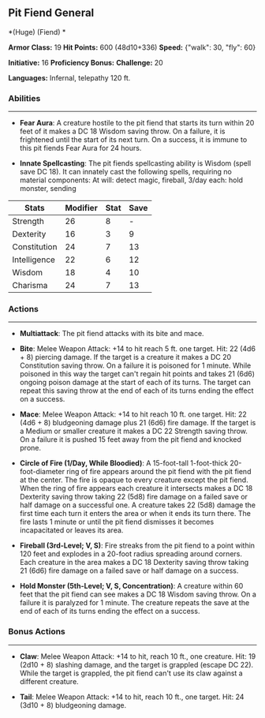 ## Pit Fiend General
*(Huge) (Fiend) *

**Armor Class:** 19
**Hit Points:** 600 (48d10+336)
**Speed:** {"walk": 30, "fly": 60}

**Initiative:** 16
**Proficiency Bonus:**
**Challenge:** 20

**Languages:** Infernal, telepathy 120 ft.

### Abilities
 --- 
- **Fear Aura**: A creature hostile to the pit fiend that starts its turn within 20 feet of it makes a DC 18 Wisdom saving throw. On a failure, it is frightened until the start of its next turn. On a success, it is immune to this pit fiends Fear Aura for 24 hours.

- **Innate Spellcasting**: The pit fiends spellcasting ability is Wisdom (spell save DC 18). It can innately cast the following spells, requiring no material components: At will: detect magic, fireball, 3/day each: hold monster, sending



| Stats | Modifier | Stat | Save
| ---- | ---- | ---- | ---- |
| Strength | 26 | 8 | - |
| Dexterity | 16 | 3 | 9 |
| Constitution | 24 | 7 | 13 |
| Intelligence | 22 | 6 | 12 |
| Wisdom | 18 | 4 | 10 |
| Charisma | 24 | 7 | 13 |

### Actions
 --- 
- **Multiattack**: The pit fiend attacks with its bite and mace.

- **Bite**: Melee Weapon Attack: +14 to hit  reach 5 ft.  one target. Hit: 22 (4d6 + 8) piercing damage. If the target is a creature  it makes a DC 20 Constitution saving throw. On a failure  it is poisoned for 1 minute. While poisoned in this way  the target can't regain hit points and takes 21 (6d6) ongoing poison damage at the start of each of its turns. The target can repeat this saving throw at the end of each of its turns  ending the effect on a success.

- **Mace**: Melee Weapon Attack: +14 to hit  reach 10 ft.  one target. Hit: 22 (4d6 + 8) bludgeoning damage plus 21 (6d6) fire damage. If the target is a Medium or smaller creature  it makes a DC 22 Strength saving throw. On a failure  it is pushed 15 feet away from the pit fiend and knocked prone.

- **Circle of Fire (1/Day, While Bloodied)**: A 15-foot-tall  1-foot-thick  20-foot-diameter ring of fire appears around the pit fiend  with the pit fiend at the center. The fire is opaque to every creature except the pit fiend. When the ring of fire appears  each creature it intersects makes a DC 18 Dexterity saving throw  taking 22 (5d8) fire damage on a failed save or half damage on a successful one. A creature takes 22 (5d8) damage the first time each turn it enters the area or when it ends its turn there. The fire lasts 1 minute or until the pit fiend dismisses it  becomes incapacitated  or leaves its area.

- **Fireball (3rd-Level; V, S)**: Fire streaks from the pit fiend to a point within 120 feet and explodes in a 20-foot radius  spreading around corners. Each creature in the area makes a DC 18 Dexterity saving throw  taking 21 (6d6) fire damage on a failed save or half damage on a success.

- **Hold Monster (5th-Level; V, S, Concentration)**: A creature within 60 feet that the pit fiend can see makes a DC 18 Wisdom saving throw. On a failure  it is paralyzed for 1 minute. The creature repeats the save at the end of each of its turns  ending the effect on a success.

### Bonus Actions
 --- 
- **Claw**: Melee Weapon Attack: +14 to hit, reach 10 ft., one creature. Hit: 19 (2d10 + 8) slashing damage, and the target is grappled (escape DC 22). While the target is grappled, the pit fiend can't use its claw against a different creature.

- **Tail**: Melee Weapon Attack: +14 to hit, reach 10 ft., one target. Hit: 24 (3d10 + 8) bludgeoning damage.

